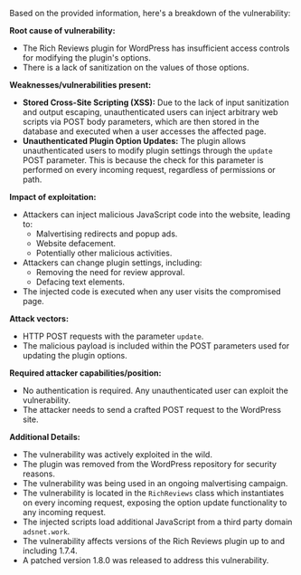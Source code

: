 Based on the provided information, here's a breakdown of the vulnerability:

**Root cause of vulnerability:**
- The Rich Reviews plugin for WordPress has insufficient access controls for modifying the plugin's options.
- There is a lack of sanitization on the values of those options.

**Weaknesses/vulnerabilities present:**
- **Stored Cross-Site Scripting (XSS):** Due to the lack of input sanitization and output escaping, unauthenticated users can inject arbitrary web scripts via POST body parameters, which are then stored in the database and executed when a user accesses the affected page.
- **Unauthenticated Plugin Option Updates:** The plugin allows unauthenticated users to modify plugin settings through the `update` POST parameter. This is because the check for this parameter is performed on every incoming request, regardless of permissions or path.

**Impact of exploitation:**
- Attackers can inject malicious JavaScript code into the website, leading to:
    - Malvertising redirects and popup ads.
    - Website defacement.
    - Potentially other malicious activities.
- Attackers can change plugin settings, including:
    - Removing the need for review approval.
    - Defacing text elements.
- The injected code is executed when any user visits the compromised page.

**Attack vectors:**
- HTTP POST requests with the parameter `update`.
- The malicious payload is included within the POST parameters used for updating the plugin options.

**Required attacker capabilities/position:**
- No authentication is required. Any unauthenticated user can exploit the vulnerability.
- The attacker needs to send a crafted POST request to the WordPress site.

**Additional Details:**
- The vulnerability was actively exploited in the wild.
- The plugin was removed from the WordPress repository for security reasons.
- The vulnerability was being used in an ongoing malvertising campaign.
- The vulnerability is located in the `RichReviews` class which instantiates on every incoming request, exposing the option update functionality to any incoming request.
- The injected scripts load additional JavaScript from a third party domain `adsnet.work`.
- The vulnerability affects versions of the Rich Reviews plugin up to and including 1.7.4.
- A patched version 1.8.0 was released to address this vulnerability.
